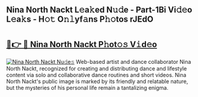 ## Nina North Nackt L𝚎a𝚔ed N𝚞𝚍e - Part-1Bi Vi𝚍𝚎o L𝚎a𝚔s - H𝚘𝚝 O𝚗𝚕yf𝚊ns P𝚑𝚘tos rJEdO

# <h2><a href="http://kfeeth2.oniu.top/?m=Nina+North+Nackt">🔗👉 🔴 Nina North Nackt P𝚑ot𝚘𝚜 V𝚒d𝚎o</a></h2>

[![Nina North Nackt Nu𝚍e𝚜](https://i.imgur.com/0qMVB7G.gif)](http://kfeeth2.oniu.top/?m=Nina+North+Nackt)
Web-based artist and dance collaborator Nina North Nackt, recognized for creating and distributing dance and lifestyle content via solo and collaborative dance routines and short videos. Nina North Nackt's public image is marked by its friendly and relatable nature, but the mysteries of his personal life remain a tantalizing enigma.  

